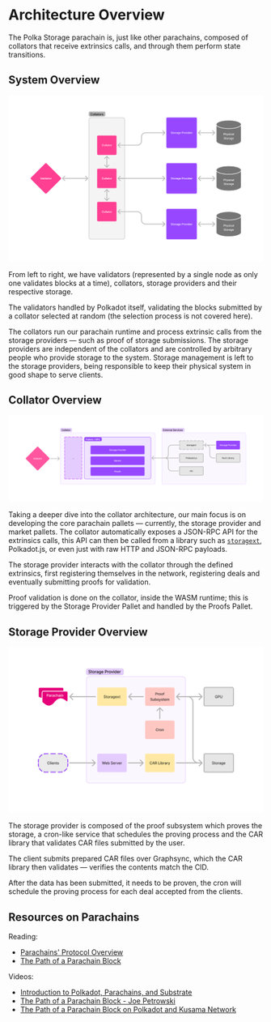 # Architecture Overview

The Polka Storage parachain is, just like other parachains, composed of collators that receive extrinsics calls,
and through them perform state transitions.

## System Overview

<img src="../images/architecture/system_overview.svg" >

From left to right, we have validators (represented by a single node as only one validates blocks at a time),
collators, storage providers and their respective storage.

The validators handled by Polkadot itself, validating the blocks submitted by a collator selected at random
(the selection process is not covered here).

The collators run our parachain runtime and process extrinsic calls from the storage providers —
such as proof of storage submissions.
The storage providers are independent of the collators and are controlled by arbitrary people who provide storage to the system.
Storage management is left to the storage providers, being responsible to keep their physical system in good shape to serve clients.

## Collator Overview

<img src="../images/architecture/collator_overview.svg" >

Taking a deeper dive into the collator architecture, our main focus is on developing the core parachain pallets —
currently, the storage provider and market pallets.
The collator automatically exposes a JSON-RPC API for the extrinsics calls,
this API can then be called from a library such as [`storagext`](./storagext-cli/index.md), Polkadot.js,
or even just with raw HTTP and JSON-RPC payloads.

The storage provider interacts with the collator through the defined extrinsics,
first registering themselves in the network, registering deals and eventually submitting proofs for validation.

Proof validation is done on the collator, inside the WASM runtime;
this is triggered by the Storage Provider Pallet and handled by the Proofs Pallet.

## Storage Provider Overview

<img src="../images/architecture/storage_provider_overview.svg">

The storage provider is composed of the proof subsystem which proves the storage,
a cron-like service that schedules the proving process and the CAR library that validates CAR files submitted by the user.

The client submits prepared CAR files over Graphsync, which the CAR library then validates — verifies the contents match the CID.

After the data has been submitted, it needs to be proven, the cron will schedule the proving process for each deal accepted from the clients.

## Resources on Parachains

Reading:
* [Parachains' Protocol Overview](https://wiki.polkadot.network/docs/learn-parachains-protocol)
* [The Path of a Parachain Block](https://polkadot.com/blog/the-path-of-a-parachain-block)

Videos:
* [Introduction to Polkadot, Parachains, and Substrate](https://www.youtube.com/live/gT-9r1bcVHY?si=dmCJyWB5w2NY1bnu&t=1670)
* [The Path of a Parachain Block - Joe Petrowski](https://www.youtube.com/watch?v=vRsBlVELQEo)
* [The Path of a Parachain Block on Polkadot and Kusama Network](https://www.youtube.com/watch?v=m0vxqWwFfDs)


